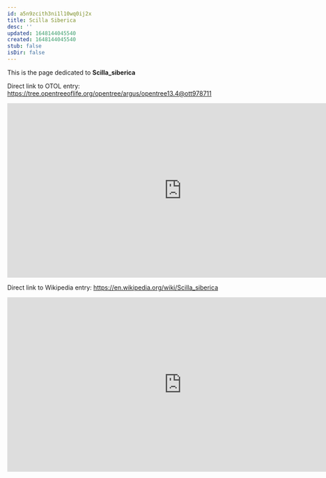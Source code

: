 ```yaml
---
id: a5n9zcith3ni1l10wq0ij2x
title: Scilla Siberica
desc: ''
updated: 1648144045540
created: 1648144045540
stub: false
isDir: false
---
```

This is the page dedicated to **Scilla_siberica**


Direct link to OTOL entry: https://tree.opentreeoflife.org/opentree/argus/opentree13.4@ott978711



<html>
    <body>
    <iframe src="https://tree.opentreeoflife.org/opentree/argus/opentree13.4@ott978711"
    width="800" height="400" frameborder="0" allowfullscreen> </iframe>
    </body>
</html>
    


Direct link to Wikipedia entry: https://en.wikipedia.org/wiki/Scilla_siberica



<html>
    <body>
    <iframe src="https://en.wikipedia.org/wiki/Scilla_siberica"
    width="800" height="400" frameborder="0" allowfullscreen> </iframe>
    </body>
</html>
    
